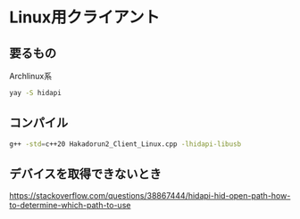 # Linux用クライアント

## 要るもの

Archlinux系
```bash
yay -S hidapi
```

## コンパイル
```bash
g++ -std=c++20 Hakadorun2_Client_Linux.cpp -lhidapi-libusb
```

## デバイスを取得できないとき
https://stackoverflow.com/questions/38867444/hidapi-hid-open-path-how-to-determine-which-path-to-use
